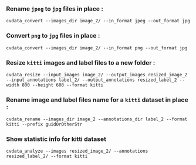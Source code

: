 ### Rename `jpeg` to `jpg` files  **in place** :


`cvdata_convert --images_dir image_2/ --in_format jpeg --out_format jpg`

### Convert `png` to `jpg` files  **in place** :


`cvdata_convert --images_dir image_2/ --in_format png --out_format jpg`

### Resize `kitti` images and label files to a  **new folder** :


`cvdata_resize --input_images image_2/ --output_images resized_image_2 --input_annotations label_2/ --output_annotations resized_label_2 --width 800 --height 608 --format kitti
`

### Rename image and label files name for a `kitti` dataset  **in place** :


`cvdata_rename --images_dir image_2 --annotations_dir label_2 --format kitti --prefix guidOrOtherStr`

### Show statistic info for kitti dataset

`cvdata_analyze --images resized_image_2/ --annotations resized_label_2/ --format kitti`